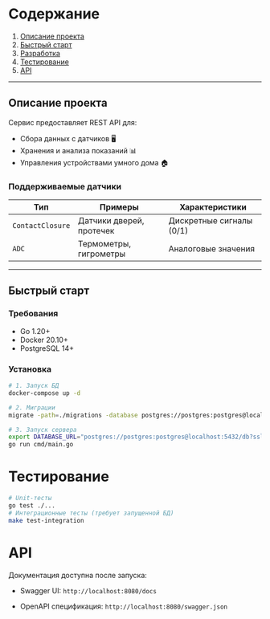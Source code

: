 # Содержание
1. [Описание проекта](#описание-проекта)
2. [Быстрый старт](#быстрый-старт)
3. [Разработка](#разработка)
4. [Тестирование](#тестирование)
5. [API](#api)

---

## Описание проекта

Сервис предоставляет REST API для:
- Сбора данных с датчиков 🖥️
- Хранения и анализа показаний 📊
- Управления устройствами умного дома 🏠

### Поддерживаемые датчики
| Тип | Примеры | Характеристики |
|------|---------|----------------|
| `ContactClosure` | Датчики дверей, протечек | Дискретные сигналы (0/1) |
| `ADC` | Термометры, гигрометры | Аналоговые значения |

---

## Быстрый старт

### Требования
- Go 1.20+
- Docker 20.10+
- PostgreSQL 14+

### Установка
```bash
# 1. Запуск БД
docker-compose up -d

# 2. Миграции
migrate -path=./migrations -database postgres://postgres:postgres@localhost:5432/db?sslmode=disable up

# 3. Запуск сервера
export DATABASE_URL="postgres://postgres:postgres@localhost:5432/db?sslmode=disable"
go run cmd/main.go
```
# Тестирование

```bash
# Unit-тесты
go test ./...
# Интеграционные тесты (требует запущенной БД)
make test-integration
```

#  API
Документация доступна после запуска:

-   Swagger UI:  `http://localhost:8080/docs`
    
-   OpenAPI спецификация:  `http://localhost:8080/swagger.json`
